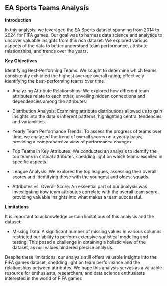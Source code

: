 ## EA Sports Teams  Analysis

**Introduction**

In this analysis, we leveraged the EA Sports dataset spanning from 2014 to 2024 for FIFA games. Our goal was to harness data science and analytics to uncover valuable insights from this rich dataset. We explored various aspects of the data to better understand team performance, attribute relationships, and trends over the years.

**Key Objectives**

Identifying Best-Performing Teams: We sought to determine which teams consistently exhibited the highest average overall rating, effectively identifying the best-performing teams over time.

- Analyzing Attribute Relationships: We explored how different team attributes relate to each other, unveiling hidden connections and dependencies among the attributes.

- Distribution Analysis: Examining attribute distributions allowed us to gain insights into the data's inherent patterns, highlighting central tendencies and variabilities.

- Yearly Team Performance Trends: To assess the progress of teams over time, we analyzed the trend of overall scores on a yearly basis, providing a comprehensive view of performance changes.

- Top Teams in Key Attributes: We conducted an analysis to identify the top teams in critical attributes, shedding light on which teams excelled in specific aspects.

- League Analysis: We explored the top leagues, assessing their overall scores and identifying those with the youngest and oldest squads.

- Attributes vs. Overall Score: An essential part of our analysis was investigating how team attributes correlate with the overall team score, providing valuable insights into what makes a team successful.

**Limitations**

It is important to acknowledge certain limitations of this analysis and the dataset:

- Missing Data: A significant number of missing values in various columns restricted our ability to perform extensive statistical modeling and testing. This posed a challenge in obtaining a holistic view of the dataset, as null values hindered precise analysis.

Despite these limitations, our analysis still offers valuable insights into the FIFA games dataset, shedding light on team performance and the relationships between attributes. We hope this analysis serves as a valuable resource for enthusiasts, researchers, and data science enthusiasts interested in the world of FIFA games
